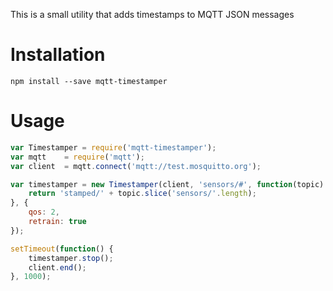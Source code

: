 This is a small utility that adds timestamps to MQTT JSON messages

# Installation

    npm install --save mqtt-timestamper

# Usage

```javascript
var Timestamper = require('mqtt-timestamper');
var mqtt    = require('mqtt');
var client  = mqtt.connect('mqtt://test.mosquitto.org');

var timestamper = new Timestamper(client, 'sensors/#', function(topic) {
    return 'stamped/' + topic.slice('sensors/'.length);
}, {
    qos: 2,
    retrain: true
});

setTimeout(function() {
    timestamper.stop();
    client.end();
}, 1000);
```
